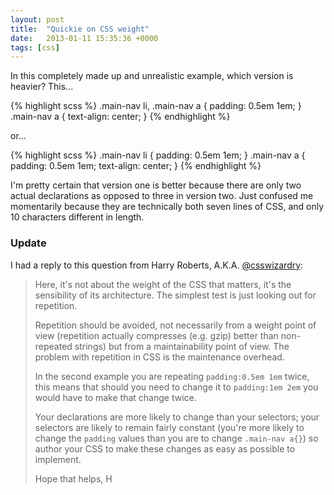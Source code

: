```yaml
---
layout: post
title:  "Quickie on CSS weight"
date:   2013-01-11 15:35:36 +0000
tags: [css]
---
```

In this completely made up and unrealistic example, which version is heavier? This...

{% highlight scss %}
.main-nav li,
.main-nav a {
    padding: 0.5em 1em;
}
.main-nav a {
    text-align: center;
}
{% endhighlight %}

or...

{% highlight scss %}
.main-nav li {
    padding: 0.5em 1em;
}
.main-nav a {
    padding: 0.5em 1em;
    text-align: center;
}
{% endhighlight %}

I'm pretty certain that version one is better because there are only two actual declarations as opposed to three in version two. Just confused me momentarily because they are technically both seven lines of CSS, and only 10 characters different in length.

### Update

I had a reply to this question from Harry Roberts, A.K.A. [@csswizardry]("http://www.twitter.com/csswizardry"):

> Here, it's not about the weight of the CSS that matters, it's the sensibility of its architecture. The simplest test is just looking out for repetition.
>
> Repetition should be avoided, not necessarily from a weight point of view (repetition actually compresses (e.g. gzip) better than non-repeated strings) but from a maintainability point of view. The problem with repetition in CSS is the maintenance overhead.
>
> In the second example you are repeating `padding:0.5em 1em` twice, this means that should you need to change it to `padding:1em 2em` you would have to make that change twice.
>
> Your declarations are more likely to change than your selectors; your selectors are likely to remain fairly constant (you're more likely to change the `padding` values than you are to change `.main-nav a{}`) so author your CSS to make these changes as easy as possible to implement.
>
> Hope that helps, H
